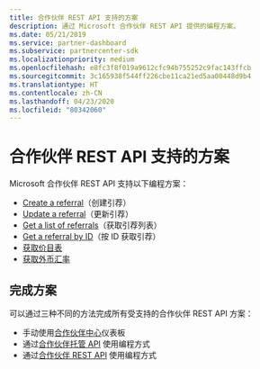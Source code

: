 ```yaml
---
title: 合作伙伴 REST API 支持的方案
description: 通过 Microsoft 合作伙伴 REST API 提供的编程方案。
ms.date: 05/21/2019
ms.service: partner-dashboard
ms.subservice: partnercenter-sdk
ms.localizationpriority: medium
ms.openlocfilehash: e8fc3f8f019a9612cfc94b755252c9fac143ffcb
ms.sourcegitcommit: 3c165938f544ff226cbe11ca21ed5aa00448d9b4
ms.translationtype: HT
ms.contentlocale: zh-CN
ms.lasthandoff: 04/23/2020
ms.locfileid: "80342060"
---
```

# <a name="scenarios-supported-by-the-partner-rest-api"></a>合作伙伴 REST API 支持的方案

Microsoft 合作伙伴 REST API 支持以下编程方案：

* [Create a referral](create-a-referral.md)（创建引荐）
* [Update a referral](update-a-referral.md)（更新引荐）
* [Get a list of referrals](get-a-list-of-referrals.md)（获取引荐列表）
* [Get a referral by ID](get-a-referral-by-id.md)（按 ID 获取引荐）
* [获取价目表](get-a-price-sheet.md)
* [获取外币汇率](get-foreign-exchange-rates.md)

## <a name="completing-the-scenarios"></a>完成方案

可以通过三种不同的方法完成所有受支持的合作伙伴 REST API 方案：

* 手动使用[合作伙伴中心](https://go.microsoft.com/fwlink/p/?LinkId=620294)仪表板
* 通过[合作伙伴托管 API](https://docs.microsoft.com/partner-center/develop/partner-center-managed-api) 使用编程方式
* 通过[合作伙伴 REST API](https://docs.microsoft.com/partner-center/develop/partner-center-rest-api-reference) 使用编程方式
